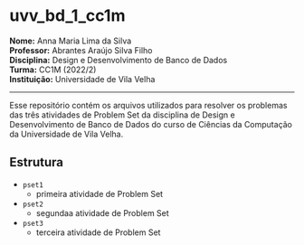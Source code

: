 # uvv_bd_1_cc1m

**Nome:** Anna Maria Lima da Silva  
**Professor:** Abrantes Araújo Silva Filho  
**Disciplina:** Design e Desenvolvimento de Banco de Dados  
**Turma:** CC1M (2022/2)  
**Instituição:** Universidade de Vila Velha  

---

Esse repositório contém os arquivos utilizados para resolver os problemas das três atividades de Problem Set da disciplina de Design e Desenvolvimento de Banco de Dados do curso de Ciências da Computação da Universidade de Vila Velha. 
  
## Estrutura

- `pset1`   
  - primeira atividade de Problem Set  
- `pset2`   
  - segundaa atividade de Problem Set  
- `pset3`   
  - terceira atividade de Problem Set  
